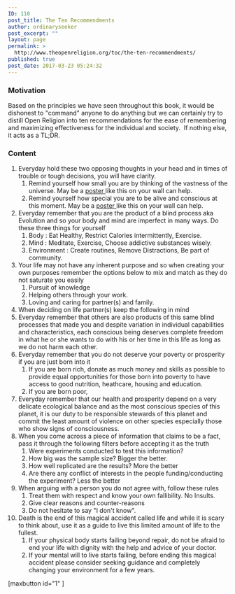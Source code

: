 ```yaml
---
ID: 110
post_title: The Ten Recommendments
author: ordinaryseeker
post_excerpt: ""
layout: page
permalink: >
  http://www.theopenreligion.org/toc/the-ten-recommendments/
published: true
post_date: 2017-03-23 05:24:32
---
```

<h3>Motivation</h3>
Based on the principles we have seen throughout this book, it would be dishonest to "command" anyone to do anything but we can certainly try to distill Open Religion into ten recommendations for the ease of remembering and maximizing effectiveness for the individual and society.  If nothing else, it acts as a TL;DR.
<h3>Content</h3>
<ol>
 	<li>Everyday hold these two opposing thoughts in your head and in times of trouble or tough decisions, you will have clarity.
<ol>
 	<li>Remind yourself how small you are by thinking of the vastness of the universe. May be a <a href="http://www.openreligion.us/wp-content/uploads/2017/03/EarthInTheUniverse.jpg">poster </a>like this on your wall can help.</li>
 	<li>Remind yourself how special you are to be alive and conscious at this moment. May be a <a href="http://www.openreligion.us/wp-content/uploads/2017/03/Emergence2.jpg">poster </a>like this on your wall can help.</li>
</ol>
</li>
 	<li>Everyday remember that you are the product of a blind process aka Evolution and so your body and mind are imperfect in many ways. Do these three things for yourself
<ol>
 	<li>Body : Eat Healthy, Restrict Calories intermittently, Exercise.</li>
 	<li>Mind : Meditate, Exercise, Choose addictive substances wisely.</li>
 	<li>Environment : Create routines, Remove Distractions, Be part of community.</li>
</ol>
</li>
 	<li>Your life may not have any inherent purpose and so when creating your own purposes remember the options below to mix and match as they do not saturate you easily
<ol>
 	<li>Pursuit of knowledge</li>
 	<li>Helping others through your work.</li>
 	<li>Loving and caring for partner(s) and family.</li>
</ol>
</li>
 	<li>When deciding on life partner(s) keep the following in mind</li>
 	<li>Everyday remember that others are also products of this same blind processes that made you and despite variation in individual capabilities and characteristics, each conscious being deserves complete freedom in what he or she wants to do with his or her time in this life as long as we do not harm each other.</li>
 	<li>Everyday remember that you do not deserve your poverty or prosperity if you are just born into it
<ol>
 	<li>If you are born rich, donate as much money and skills as possible to provide equal opportunities for those born into poverty to have access to good nutrition, heathcare, housing and education.</li>
 	<li>If you are born poor,</li>
</ol>
</li>
 	<li>Everyday remember that our health and prosperity depend on a very delicate ecological balance and as the most conscious species of this planet, it is our duty to be responsible stewards of this planet and commit the least amount of violence on other species especially those who show signs of consciousness.</li>
 	<li>When you come across a piece of information that claims to be a fact, pass it through the following filters before accepting it as the truth
<ol>
 	<li>Were experiments conducted to test this information?</li>
 	<li>How big was the sample size? Bigger the better.</li>
 	<li>How well replicated are the results? More the better</li>
 	<li>Are there any conflict of interests in the people funding/conducting the experiment? Less the better</li>
</ol>
</li>
 	<li>When arguing with a person you do not agree with, follow these rules
<ol>
 	<li>Treat them with respect and know your own fallibility. No Insults.</li>
 	<li>Give clear reasons and counter-reasons</li>
 	<li>Do not hesitate to say "I don't know".</li>
</ol>
</li>
 	<li>Death is the end of this magical accident called life and while it is scary to think about, use it as a guide to live this limited amount of life to the fullest.
<ol>
 	<li>If your physical body starts failing beyond repair, do not be afraid to end your life with dignity with the help and advice of your doctor.</li>
 	<li>If your mental will to live starts failing, before ending this magical accident please consider seeking guidance and completely changing your environment for a few years.</li>
</ol>
</li>
</ol>
[maxbutton id="1" ]